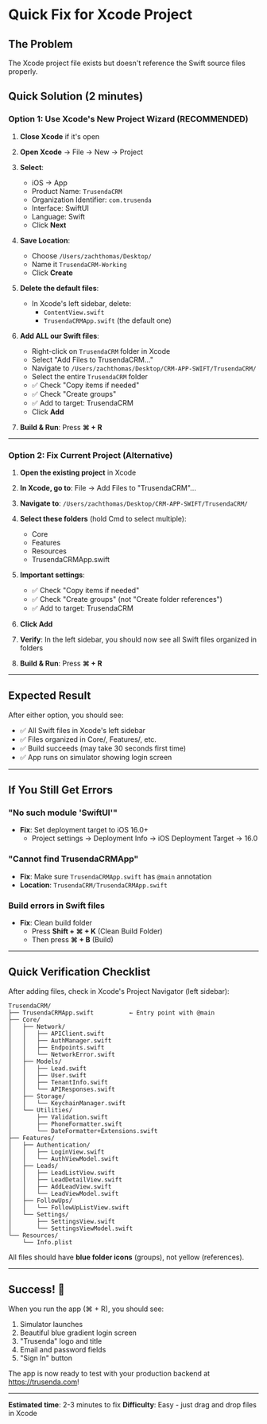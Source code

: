 # Quick Fix for Xcode Project

## The Problem
The Xcode project file exists but doesn't reference the Swift source files properly.

## Quick Solution (2 minutes)

### Option 1: Use Xcode's New Project Wizard (RECOMMENDED)

1. **Close Xcode** if it's open

2. **Open Xcode** → File → New → Project

3. **Select**:
   - iOS → App
   - Product Name: `TrusendaCRM`
   - Organization Identifier: `com.trusenda`
   - Interface: SwiftUI
   - Language: Swift
   - Click **Next**

4. **Save Location**:
   - Choose `/Users/zachthomas/Desktop/`
   - Name it `TrusendaCRM-Working`
   - Click **Create**

5. **Delete the default files**:
   - In Xcode's left sidebar, delete:
     - `ContentView.swift`
     - `TrusendaCRMApp.swift` (the default one)

6. **Add ALL our Swift files**:
   - Right-click on `TrusendaCRM` folder in Xcode
   - Select "Add Files to TrusendaCRM..."
   - Navigate to `/Users/zachthomas/Desktop/CRM-APP-SWIFT/TrusendaCRM/`
   - Select the entire `TrusendaCRM` folder
   - ✅ Check "Copy items if needed"
   - ✅ Check "Create groups"
   - ✅ Add to target: TrusendaCRM
   - Click **Add**

7. **Build & Run**: Press **⌘ + R**

---

### Option 2: Fix Current Project (Alternative)

1. **Open the existing project** in Xcode

2. **In Xcode, go to**: File → Add Files to "TrusendaCRM"...

3. **Navigate to**: `/Users/zachthomas/Desktop/CRM-APP-SWIFT/TrusendaCRM/`

4. **Select these folders** (hold Cmd to select multiple):
   - Core
   - Features
   - Resources
   - TrusendaCRMApp.swift

5. **Important settings**:
   - ✅ Check "Copy items if needed"
   - ✅ Check "Create groups" (not "Create folder references")
   - ✅ Add to target: TrusendaCRM

6. **Click Add**

7. **Verify**: In the left sidebar, you should now see all Swift files organized in folders

8. **Build & Run**: Press **⌘ + R**

---

## Expected Result

After either option, you should see:
- ✅ All Swift files in Xcode's left sidebar
- ✅ Files organized in Core/, Features/, etc.
- ✅ Build succeeds (may take 30 seconds first time)
- ✅ App runs on simulator showing login screen

---

## If You Still Get Errors

### "No such module 'SwiftUI'"
- **Fix**: Set deployment target to iOS 16.0+
  - Project settings → Deployment Info → iOS Deployment Target → 16.0

### "Cannot find TrusendaCRMApp"
- **Fix**: Make sure `TrusendaCRMApp.swift` has `@main` annotation
- **Location**: `TrusendaCRM/TrusendaCRMApp.swift`

### Build errors in Swift files
- **Fix**: Clean build folder
  - Press **Shift + ⌘ + K** (Clean Build Folder)
  - Then press **⌘ + B** (Build)

---

## Quick Verification Checklist

After adding files, check in Xcode's Project Navigator (left sidebar):

```
TrusendaCRM/
├── TrusendaCRMApp.swift          ← Entry point with @main
├── Core/
│   ├── Network/
│   │   ├── APIClient.swift
│   │   ├── AuthManager.swift
│   │   ├── Endpoints.swift
│   │   └── NetworkError.swift
│   ├── Models/
│   │   ├── Lead.swift
│   │   ├── User.swift
│   │   ├── TenantInfo.swift
│   │   └── APIResponses.swift
│   ├── Storage/
│   │   └── KeychainManager.swift
│   └── Utilities/
│       ├── Validation.swift
│       ├── PhoneFormatter.swift
│       └── DateFormatter+Extensions.swift
├── Features/
│   ├── Authentication/
│   │   ├── LoginView.swift
│   │   └── AuthViewModel.swift
│   ├── Leads/
│   │   ├── LeadListView.swift
│   │   ├── LeadDetailView.swift
│   │   ├── AddLeadView.swift
│   │   └── LeadViewModel.swift
│   ├── FollowUps/
│   │   └── FollowUpListView.swift
│   └── Settings/
│       ├── SettingsView.swift
│       └── SettingsViewModel.swift
└── Resources/
    └── Info.plist
```

All files should have **blue folder icons** (groups), not yellow (references).

---

## Success! 🎉

When you run the app (⌘ + R), you should see:
1. Simulator launches
2. Beautiful blue gradient login screen
3. "Trusenda" logo and title
4. Email and password fields
5. "Sign In" button

The app is now ready to test with your production backend at https://trusenda.com!

---

**Estimated time**: 2-3 minutes to fix
**Difficulty**: Easy - just drag and drop files in Xcode

